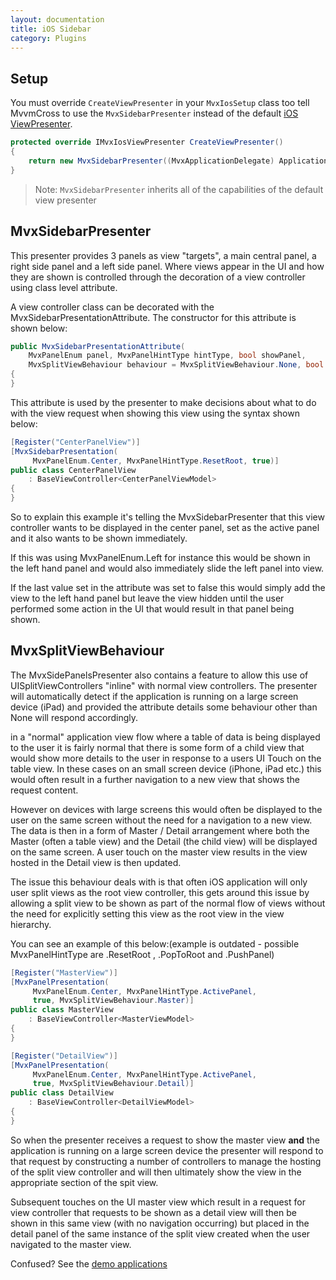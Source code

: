 ```yaml
---
layout: documentation
title: iOS Sidebar
category: Plugins
---
```


## Setup

You must override `CreateViewPresenter` in your `MvxIosSetup` class too tell MvvmCross to use the `MvxSidebarPresenter` instead of the default [iOS ViewPresenter](https://www.mvvmcross.com/documentation/platform/ios/ios-view-presenter).

```c#
protected override IMvxIosViewPresenter CreateViewPresenter()
{
    return new MvxSidebarPresenter((MvxApplicationDelegate) ApplicationDelegate, Window);
}
```

> Note: `MvxSidebarPresenter` inherits all of the capabilities of the default view presenter

## MvxSidebarPresenter

This presenter provides 3 panels as view "targets", a main central panel, a right side panel and a left side panel. Where views appear in the UI and how they are shown is controlled through the decoration of a view controller using  class level attribute.

A view controller class can be decorated with the MvxSidebarPresentationAttribute. The constructor for this attribute is shown below:
```c#
public MvxSidebarPresentationAttribute(
    MvxPanelEnum panel, MvxPanelHintType hintType, bool showPanel,
    MvxSplitViewBehaviour behaviour = MvxSplitViewBehaviour.None, bool animated = true)
{
}
```
This attribute is used by the presenter to make decisions about what to do with the view request when showing this view using the syntax shown below:
```c#
[Register("CenterPanelView")]
[MvxSidebarPresentation(
     MvxPanelEnum.Center, MvxPanelHintType.ResetRoot, true)]
public class CenterPanelView
    : BaseViewController<CenterPanelViewModel>
{
}
```

So to explain this example it's telling the MvxSidebarPresenter that this view controller wants to be displayed in the center panel, set as the active panel and it also wants to be shown immediately.

If this was using MvxPanelEnum.Left for instance this would be shown in the left hand panel and would also immediately slide the left panel into view.

If the last value set in the attribute was set to false this would simply add the view to the left hand panel but leave the view hidden until the user performed some action in the UI that would result in that panel being shown.

## MvxSplitViewBehaviour

The MvxSidePanelsPresenter also contains a feature to allow this use of UISplitViewControllers "inline" with normal view controllers.  The presenter will automatically detect if the application is running on a large screen device (iPad) and provided the attribute details some behaviour other than None will respond accordingly.

in a "normal" application view flow where a table of data is being displayed to the user it is fairly normal that there is some form of a child view that would show more details to the user in response to a users UI Touch on the table view.  In these cases on an small screen device (iPhone, iPad etc.) this would often result in a further navigation to a new view that shows the request content.

However on devices with large screens this would often be displayed to the user on the same screen without the need for a navigation to a new view.  The data is then in a form of Master / Detail arrangement where both the Master (often a table view) and the Detail (the child view) will be displayed on the same screen.  A user touch on the master view results in the view hosted in the Detail view is then updated.

The issue this behaviour deals with is that often iOS application will only user split views as the root view controller, this gets around this issue by allowing a split view to be shown as part of the normal flow of views without the need for explicitly setting this view as the root view in the view hierarchy.

You can see an example of this below:(example is outdated - possible MvxPanelHintType are .ResetRoot , .PopToRoot and .PushPanel)

```c#
[Register("MasterView")]
[MvxPanelPresentation(
     MvxPanelEnum.Center, MvxPanelHintType.ActivePanel,
     true, MvxSplitViewBehaviour.Master)]
public class MasterView
    : BaseViewController<MasterViewModel>
{
}

[Register("DetailView")]
[MvxPanelPresentation(
     MvxPanelEnum.Center, MvxPanelHintType.ActivePanel,
     true, MvxSplitViewBehaviour.Detail)]
public class DetailView
    : BaseViewController<DetailViewModel>
{
}
```

So when the presenter receives a request to show the master view **and** the application is running on a large screen device the presenter will respond to that request by constructing a number of controllers to manage the hosting of the split view controller and will then ultimately show the view in the appropriate section of the spit view.

Subsequent touches on the UI master view which result in a request for view controller that requests to be shown as a detail view will then be shown in this same view (with no navigation occurring) but placed in the detail panel of the same instance of the split view created when the user navigated to the master view.

Confused? See the [demo applications](https://github.com/MvvmCross/MvvmCross/tree/master/Projects/IosSupport/XamarinSidebar)
